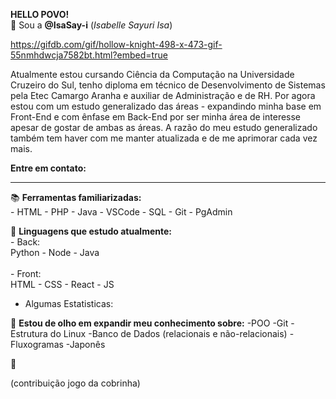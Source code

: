
**HELLO POVO!**<br>
👋 Sou a **@IsaSay-i** (_Isabelle Sayuri Isa_)

https://gifdb.com/gif/hollow-knight-498-x-473-gif-55nmhdwcja7582bt.html?embed=true

Atualmente estou cursando Ciência da Computação na Universidade Cruzeiro do Sul, tenho diploma
em técnico de Desenvolvimento de Sistemas pela Etec Camargo Aranha e auxiliar de Administração e de RH.
Por agora estou com um estudo generalizado das áreas - expandindo minha base em Front-End e com ênfase em
Back-End por ser minha área de interesse apesar de gostar de ambas as áreas.
A razão do meu estudo generalizado também tem haver com me manter atualizada e de me aprimorar cada
vez mais.

**Entre em contato:**
<hr>

📚 **Ferramentas familiarizadas:** <br>
    - HTML
    - PHP
    - Java
    - VSCode
    - SQL
    - Git
    - PgAdmin

🌱 **Linguagens que estudo atualmente:** <br>
    - Back:    
      Python
      - Node
      - Java<br><br>
    - Front:     
      HTML
      - CSS
      - React
      - JS
     
- Algumas Estatisticas:
        
👀 **Estou de olho em expandir meu conhecimento sobre:**
  -POO
  -Git
  -Estrutura do Linux
  -Banco de Dados (relacionais e não-relacionais)
  -Fluxogramas
  -Japonês

🤗

(contribuição jogo da cobrinha)
